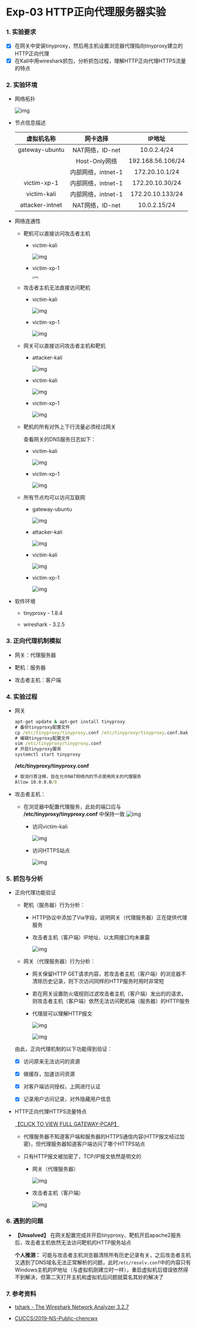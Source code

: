 # Exp-03 HTTP正向代理服务器实验

### 1. 实验要求

- [x] 在网关中安装tinyproxy，然后用主机设置浏览器代理指向tinyproxy建立的HTTP正向代理
- [x] 在Kali中用wireshark抓包，分析抓包过程，理解HTTP正向代理HTTPS流量的特点

### 2. 实验环境

- 网络拓扑

  ![img](img/topo.PNG)

- 节点信息描述

  |   虚拟机名称    |      网卡选择      |      IP地址       |
  | :-------------: | :----------------: | :---------------: |
  | gateway-ubuntu  |  NAT网络，ID-net   |    10.0.2.4/24    |
  |                 |   Host-Only网络    | 192.168.56.106/24 |
  |                 | 内部网络，intnet-1 |  172.20.10.1/24   |
  |   victim-xp-1   | 内部网络，intnet-1 |  172.20.10.30/24  |
  |   victim-kali   | 内部网络，intnet-1 | 172.20.10.133/24  |
  | attacker-intnet |  NAT网络，ID-net   |   10.0.2.15/24    |

- 网络连通性

  - 靶机可以直接访问攻击者主机

    - victim-kali

      ![img](img/victim-kali-ping-attacker.PNG)

    - victim-xp-1

      <img src="img/victim-xp-ping-attacker.PNG" alt="img" style="zoom:40%;" />

  - 攻击者主机无法直接访问靶机

    - victim-kali

      ![img](img/attacker-ping-victim-kali.PNG)

    - victim-xp-1

      ![img](img/attacker-ping-victim-xp.PNG)

  - 网关可以直接访问攻击者主机和靶机

    - attacker-kali

      ![img](img/gateway-ping-attacker.PNG)

    - victim-kali

      ![img](img/gateway-ping-victim-kali.PNG)

    - victim-xp-1

      ![img](img/gateway-ping-victim-xp.PNG)

  - 靶机的所有对外上下行流量必须经过网关

    查看网关的DNS服务日志如下：

    - victim-kali

      ![img](img/victim-kali-flow.PNG)

    - victim-xp-1

      ![img](img/victim-xp-flow.PNG)


  - 所有节点均可以访问互联网

    - gateway-ubuntu

      ![img](img/gateway-internet.PNG)

    - attacker-kali

      ![img](img/attacker-internet.PNG)

    - victim-kali

      ![img](img/victim-kali-internet.PNG)

    - victim-xp-1

      ![img](img/victim-xp-internet.PNG)

- 软件环境

  - tinyproxy - 1.8.4

  - wireshark - 3.2.5

### 3. 正向代理机制模拟

- 网关：代理服务器

- 靶机：服务器

- 攻击者主机：客户端

### 4. 实验过程

- 网关

  ```cmd
  apt-get update & apt-get install tinyproxy
  # 备份tinyproxy配置文件
  cp /etc/tinyproxy/tinyproxy.conf /etc/tinyproxy/tinyproxy.conf.bak
  # 编辑tinyproxy配置文件
  vim /etc/tinyproxy/tinyproxy.conf
  # 开启tinyproxy服务
  systemctl start tinyproxy
  ```

  **/etc/tinyproxy/tinyproxy.conf**

  ```cmd
  # 取消行首注释，旨在允许NAT网络内的节点使用网关的代理服务
  Allow 10.0.0.0/8
  ```

- 攻击者主机：
  
  - 在浏览器中配置代理服务，此处的端口应与 **/etc/tinyproxy/tinyproxy.conf** 中保持一致
    ![img](img/victim-kali-setting.PNG)

    - 访问victim-kali

      ![img](img/victim-kali-http.PNG)

    - 访问HTTPS站点

      ![img](img/https.PNG)

### 5. 抓包与分析

- 正向代理功能验证

  - 靶机（服务器）行为分析：
  
    - HTTP协议中添加了Via字段，说明网关（代理服务器）正在提供代理服务

    - 攻击者主机（客户端）IP地址、以太网接口均未暴露

      ![img](img/victim-kali-capture.PNG)

  - 网关（代理服务器）行为分析：

    - 网关保留HTTP GET请求内容，若攻击者主机（客户端）的浏览器不清除历史记录，则下次访问同样的HTTP服务时用时非常短

    - 若在网关设置防火墙规则过滤攻击者主机（客户端）发出的的请求，则攻击者主机（客户端）依然无法访问靶机端（服务器）的HTTP服务

    - 代理层可以理解HTTP报文

      ![img](img/gateway-flow-fail.PNG)

      ![img](img/gateway-flow.PNG)
  
  由此，正向代理机制的以下功能得到验证：

  - [x] 访问原来无法访问的资源

  - [x] 做缓存，加速访问资源

  - [x] 对客户端访问授权，上网进行认证

  - [x] 记录用户访问记录，对外隐藏用户信息

- HTTP正向代理HTTPS流量特点

  [【CLICK TO VIEW FULL GATEWAY-PCAP】](elem/gateway-pcap.txt)

  - 代理服务器不知道客户端和服务器的HTTPS通信内容(HTTP报文经过加密)，但代理服务器知道客户端访问了哪个HTTPS站点

  - 只有HTTP报文被加密了，TCP/IP报文依然是明文的

    - 网关（代理服务器）

      ![img](img/gateway-https-flow.PNG)

    - 攻击者主机（客户端）

      ![img](img/attacker-https-flow.PNG)

### 6. 遇到的问题

- **【Unsolved】** 在网关配置完成并开启tinyproxy、靶机开启apache2服务后，攻击者主机依然无法访问靶机的HTTP服务站点

  **个人推测：** 可能与攻击者主机浏览器清除所有历史记录有关，之后攻击者主机又遇到了DNS域名无法正常解析的问题，此时`/etc/resolv.conf`中的内容只有Windows主机的IP地址（与虚拟机刚建立时一样），重启虚拟机后错误依然得不到解决，但第二天打开主机和虚拟机后问题就莫名其妙的解决了

### 7. 参考资料

- [tshark - The Wireshark Network Analyzer 3.2.7](https://www.wireshark.org/docs/man-pages/tshark.html)

- [CUCCS/2019-NS-Public-chencwx](https://github.com/CUCCS/2019-NS-Public-chencwx/blob/ns_chap0x03/ns_chapter3/HTTP%E4%BB%A3%E7%90%86%E6%9C%8D%E5%8A%A1%E5%99%A8%E5%AE%9E%E9%AA%8C.md)